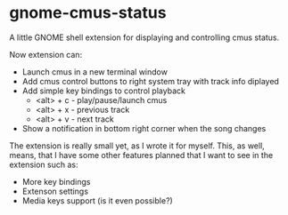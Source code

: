 # gnome-cmus-status
A little GNOME shell extension for displaying and controlling cmus status.

Now extension can:
* Launch cmus in a new terminal window
* Add cmus control buttons to right system tray with track info diplayed
* Add simple key bindings to control playback
  * \<alt\> + c - play/pause/launch cmus
  * \<alt\> + x - previous track
  * \<alt\> + v - next track
* Show a notification in bottom right corner when the song changes

The extension is really small yet, as I wrote it for myself. This, as well, means, that I have some other features planned that I want to see in the extension such as:
* More key bindings
* Extenson settings
* Media keys support (is it even possible?)
